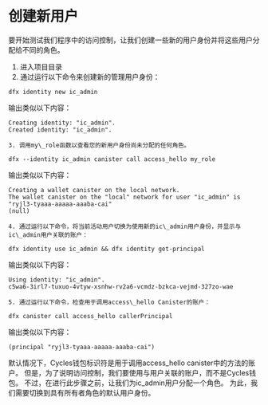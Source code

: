 # 创建新用户

要开始测试我们程序中的访问控制，让我们创建一些新的用户身份并将这些用户分配给不同的角色。

1. 进入项目目录
2. 通过运行以下命令来创建新的管理用户身份：

```text
dfx identity new ic_admin
```

输出类似以下内容：

```text
Creating identity: "ic_admin".
Created identity: "ic_admin".
```

    3. 调用my\_role函数以查看您的新用户身份尚未分配的任何角色。

```text
dfx --identity ic_admin canister call access_hello my_role
```

输出类似以下内容：

```text
Creating a wallet canister on the local network.
The wallet canister on the "local" network for user "ic_admin" is "ryjl3-tyaaa-aaaaa-aaaba-cai"
(null)
```

    4. 通过运行以下命令，将当前活动用户切换为使用新的ic\_admin用户身份，并显示与ic\_admin用户关联的账户：

```text
dfx identity use ic_admin && dfx identity get-principal
```

输出类似以下内容：

```text
Using identity: "ic_admin".
c5wa6-3irl7-tuxuo-4vtyw-xsnhw-rv2a6-vcmdz-bzkca-vejmd-327zo-wae
```

    5. 通过运行以下命令，检查用于调用access\_hello Canister的账户：

```text
dfx canister call access_hello callerPrincipal
```

输出类似以下内容：

```text
(principal "ryjl3-tyaaa-aaaaa-aaaba-cai")
```

默认情况下，Cycles钱包标识符是用于调用access\_hello canister中的方法的账户。 但是，为了说明访问控制，我们要使用与用户关联的账户，而不是Cycles钱包。 不过，在进行此步骤之前，让我们为ic\_admin用户分配一个角色。 为此，我们需要切换到具有所有者角色的默认用户身份。

